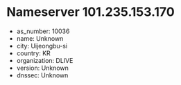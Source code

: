 # Nameserver 101.235.153.170

* as_number: 10036
* name: Unknown
* city: Uijeongbu-si
* country: KR
* organization: DLIVE
* version: Unknown
* dnssec: Unknown
